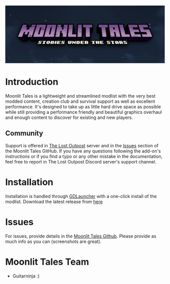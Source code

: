 <a href="https://github.com/Lost-Outpost/moonlit-tales/blob/main/README.md"><img src="images/banner.jpg" target="_blank"></a>

# Introduction

Moonlit Tales is a lightweight and streamlined modlist with the very best modded content, creation club and survival support as well as excellent performance. It's designed to take up as little hard drive space as possible while still providing a performance friendly and beautiful graphics overhaul and enough content to discover for existing and new players.

## Community

Support is offered in [The Lost Outpost](https://discord.gg/WF66mMu) server and in the [Issues](https://github.com/Lost-Outpost/moonlit-tales/issues) section of the Moonlit Tales GitHub. If you have any questions following the add-on's instructions or if you find a typo or any other mistake in the documentation, feel free to report in The Lost Outpost Discord server's support channel.

# Installation

Installation is handled through [GDLauncher](https://gdlauncher.com/) with a one-click install of the modlist. Download the latest release from [here](https://github.com/Lost-Outpost/moonlit-tales/releases)

# Issues

For issues, provide details in the [Moonlit Tales Github](https://github.com/Lost-Outpost/moonlit-tales/issues). Please provide as much info as you can (screenshots are great).

# Moonlit Tales Team
+ Guitarninja :)
